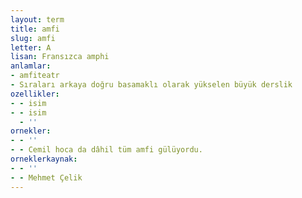 ```yaml
---
layout: term
title: amfi
slug: amfi
letter: A
lisan: Fransızca amphi
anlamlar:
- amfiteatr
- Sıraları arkaya doğru basamaklı olarak yükselen büyük derslik
ozellikler:
- - isim
- - isim
  - ''
ornekler:
- - ''
- - Cemil hoca da dâhil tüm amfi gülüyordu.
orneklerkaynak:
- - ''
- - Mehmet Çelik
---
```

